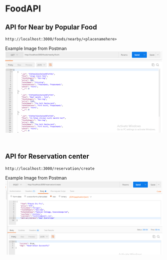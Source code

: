 # FoodAPI

## API for Near by Popular Food
```
http://localhost:3000/foods/nearby/<placenamehere>
```
Example Image from Postman <br />
![Example Image from Postman](https://github.com/adarsh-2425/FoodAPI/blob/5ee4c143973cb8d8011df074a6db2919dfa7194b/assets/NearbyAPI.PNG)

<br />

## API for Reservation center
```
http://localhost:3000/reservation/create
```
Example Image from Postman <br />
![Example Image from Postman](https://github.com/adarsh-2425/FoodAPI/blob/5ee4c143973cb8d8011df074a6db2919dfa7194b/assets/ReservationAPI.PNG)